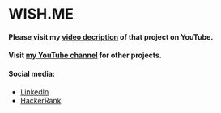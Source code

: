 # WISH.ME

#### Please visit my [video decription](https://youtu.be/Ux98kpkQk3Q) of that project on YouTube.
#### Visit [my YouTube channel](https://youtube.com/user/bdkamil95) for other projects.

#### Social media:
* [LinkedIn](https://www.linkedin.com/in/kamilbednarski/)
* [HackerRank](https://www.hackerrank.com/kamilbednarski)
